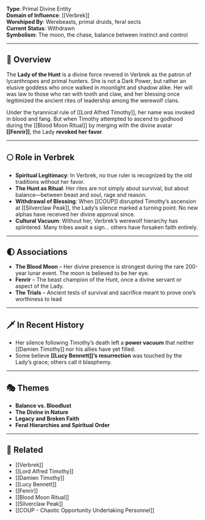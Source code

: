 **Type**: Primal Divine Entity  
**Domain of Influence**: [[Verbrek]]  
**Worshiped By**: Werebeasts, primal druids, feral sects  
**Current Status**: Withdrawn  
**Symbolism**: The moon, the chase, balance between instinct and control

---

## 🧭 Overview

The **Lady of the Hunt** is a divine force revered in Verbrek as the patron of lycanthropes and primal hunters. She is not a Dark Power, but rather an elusive goddess who once walked in moonlight and shadow alike. Her will was law to those who ran with tooth and claw, and her blessing once legitimized the ancient rites of leadership among the werewolf clans.

Under the tyrannical rule of [[Lord Alfred Timothy]], her name was invoked in blood and fang. But when Timothy attempted to ascend to godhood during the [[Blood Moon Ritual]] by merging with the divine avatar **[[Fenrir]]**, the Lady **revoked her favor**.

---

## 🌕 Role in Verbrek

- **Spiritual Legitimacy**: In Verbrek, no true ruler is recognized by the old traditions without her favor.
- **The Hunt as Ritual**: Her rites are not simply about survival, but about balance—between beast and soul, rage and reason.
- **Withdrawal of Blessing**: When [[COUP]] disrupted Timothy’s ascension at [[Silverclaw Peak]], the Lady’s silence marked a turning point. No new alphas have received her divine approval since.
- **Cultural Vacuum**: Without her, Verbrek’s werewolf hierarchy has splintered. Many tribes await a sign… others have forsaken faith entirely.
---

## 🌓 Associations

- **The Blood Moon** – Her divine presence is strongest during the rare 200-year lunar event. The moon is believed to be her eye.
- **Fenrir** – The beast champion of the Hunt, once a divine servant or aspect of the Lady.
- **The Trials** – Ancient tests of survival and sacrifice meant to prove one’s worthiness to lead

---

## 🗡️ In Recent History

- Her silence following Timothy’s death left a **power vacuum** that neither [[Damien Timothy]] nor his allies have yet filled.
- Some believe **[[Lucy Bennett]]’s resurrection** was touched by the Lady’s grace; others call it blasphemy.
---

## 🎭 Themes

- **Balance vs. Bloodlust**
- **The Divine in Nature**
- **Legacy and Broken Faith**
- **Feral Hierarchies and Spiritual Order**

---

## 📁 Related

- [[Verbrek]]
- [[Lord Alfred Timothy]]
- [[Damien Timothy]]
- [[Lucy Bennett]]
- [[Fenrir]]
- [[Blood Moon Ritual]]
- [[Silverclaw Peak]]
- [[COUP - Chaotic Opportunity Undertaking Personnel]]